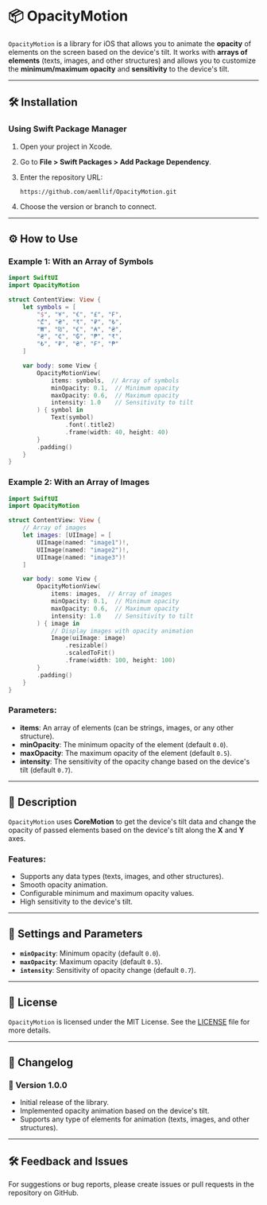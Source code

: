 
# 📦 OpacityMotion

`OpacityMotion` is a library for iOS that allows you to animate the **opacity** of elements on the screen based on the device's tilt. It works with **arrays of elements** (texts, images, and other structures) and allows you to customize the **minimum/maximum opacity** and **sensitivity** to the device's tilt.

---

## 🛠 Installation

### Using Swift Package Manager

1. Open your project in Xcode.
2. Go to **File > Swift Packages > Add Package Dependency**.
3. Enter the repository URL:

   ```
   https://github.com/aemllif/OpacityMotion.git
   ```

4. Choose the version or branch to connect.

---

## ⚙️ How to Use

### Example 1: With an Array of Symbols

```swift
import SwiftUI
import OpacityMotion

struct ContentView: View {
    let symbols = [
        "$", "¥", "€", "£", "₣",
        "₾", "₴", "₹", "₽", "₺",
        "₩", "₪", "€", "₳", "₴",
        "₴", "₵", "₲", "₱", "₹",
        "₺", "₽", "₴", "₣", "₱"
    ]

    var body: some View {
        OpacityMotionView(
            items: symbols,  // Array of symbols
            minOpacity: 0.1,  // Minimum opacity
            maxOpacity: 0.6,  // Maximum opacity
            intensity: 1.0    // Sensitivity to tilt
        ) { symbol in
            Text(symbol)
                .font(.title2)
                .frame(width: 40, height: 40)
        }
        .padding()
    }
}
```

### Example 2: With an Array of Images

```swift
import SwiftUI
import OpacityMotion

struct ContentView: View {
    // Array of images
    let images: [UIImage] = [
        UIImage(named: "image1")!,
        UIImage(named: "image2")!,
        UIImage(named: "image3")!
    ]

    var body: some View {
        OpacityMotionView(
            items: images,  // Array of images
            minOpacity: 0.1,  // Minimum opacity
            maxOpacity: 0.6,  // Maximum opacity
            intensity: 1.0    // Sensitivity to tilt
        ) { image in
            // Display images with opacity animation
            Image(uiImage: image)
                .resizable()
                .scaledToFit()
                .frame(width: 100, height: 100)
        }
        .padding()
    }
}
```

### Parameters:

- **items**: An array of elements (can be strings, images, or any other structure).
- **minOpacity**: The minimum opacity of the element (default `0.0`).
- **maxOpacity**: The maximum opacity of the element (default `0.5`).
- **intensity**: The sensitivity of the opacity change based on the device's tilt (default `0.7`).

---

## 📜 Description

`OpacityMotion` uses **CoreMotion** to get the device's tilt data and change the opacity of passed elements based on the device's tilt along the **X** and **Y** axes. 

### Features:
- Supports any data types (texts, images, and other structures).
- Smooth opacity animation.
- Configurable minimum and maximum opacity values.
- High sensitivity to the device's tilt.

---

## 🔧 Settings and Parameters

- **`minOpacity`**: Minimum opacity (default `0.0`).
- **`maxOpacity`**: Maximum opacity (default `0.5`).
- **`intensity`**: Sensitivity of opacity change (default `0.7`).

---

## 📝 License

`OpacityMotion` is licensed under the MIT License. See the [LICENSE](./LICENSE) file for more details.

---

## 📄 Changelog

### 🚀 Version 1.0.0
- Initial release of the library.
- Implemented opacity animation based on the device's tilt.
- Supports any type of elements for animation (texts, images, and other structures).

---

## 🛠 Feedback and Issues

For suggestions or bug reports, please create issues or pull requests in the repository on GitHub.
